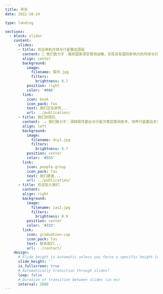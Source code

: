 ```yaml
---
title: 导览
date: 2022-10-24

type: landing

sections:
  - block: slider
    content:
      slides:
      - title: 欢迎来到月球与行星雷达团组
        content: 👋 我们致力于：服务国家深空探测战略，实现具有国际影响力的月球与行星雷达理论研究和技术研发的开放平台
        align: center
        background:
          image:
            filename: 探月.jpg
            filters:
              brightness: 0.7
          position: right
          color: '#666'
        link:
          icon: book
          icon_pack: fas
          text: 我们正在研究...
          url: ../publication/
      - title: 我们的团队
        content:  ☕️ 我们致力于：深耕探月雷达与行星次表层探测技术，培养行星雷达天文学领域后继人才
        align: left
        background:
          image:
            filename: dcy1.jpg
            filters:
              brightness: 0.7
          position: center
          color: '#555'
        link:
          icon: people-group
          icon_pack: fas
          text: 我们是谁...
          url: ../publication/
      - title: 欢迎加入我们
        content: 
        align: right
        background:
          image:
            filename: ias2.jpg
            filters:
              brightness: 0.9
          position: center
          color: '#333'
        link:
          icon: graduation-cap
          icon_pack: fas
          text: 联系我们...
          url: ../contact/
    design:
      # Slide height is automatic unless you force a specific height (e.g. '400px')
      slide_height: ''
      is_fullscreen: true
      # Automatically transition through slides?
      loop: false
      # Duration of transition between slides (in ms)
      interval: 2000
---
```


